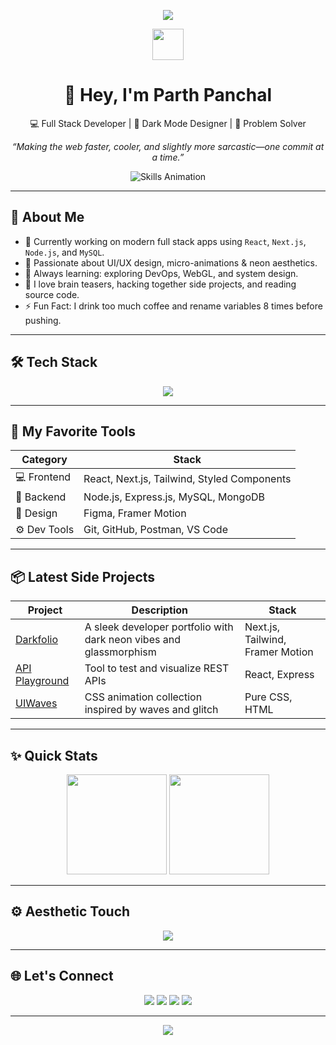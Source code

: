 <!-- Banner -->
<p align="center">
  <img src="https://capsule-render.vercel.app/api?type=waving&color=0:0f0c29,50:302b63,100:24243e&height=120&section=header" />
</p>

<!-- Avatar & Intro -->
<div align="center">

<img src="https://media.giphy.com/media/hvRJCLFzcasrR4ia7z/giphy.gif" width="50"/>

# 👋 Hey, I'm Parth Panchal

💻 Full Stack Developer | 🎨 Dark Mode Designer | 🧠 Problem Solver

<p align="center">
  <i>“Making the web faster, cooler, and slightly more sarcastic—one commit at a time.”</i>
</p>

![Skills Animation](./Skills_Animation_Dark.gif)

</div>

---

## 🚀 About Me

- 🔭 Currently working on modern full stack apps using `React`, `Next.js`, `Node.js`, and `MySQL`.
- 🎨 Passionate about UI/UX design, micro-animations & neon aesthetics.
- 🧠 Always learning: exploring DevOps, WebGL, and system design.
- 🧩 I love brain teasers, hacking together side projects, and reading source code.
- ⚡ Fun Fact: I drink too much coffee and rename variables 8 times before pushing.

---

## 🛠 Tech Stack

<div align="center">
  
  <img src="https://skillicons.dev/icons?i=html,css,js,ts,react,nextjs,nodejs,express,mysql,mongodb,git,github,vscode,figma" />
  
</div>

---

## 📂 My Favorite Tools

| Category        | Stack                              |
|----------------|-------------------------------------|
| 💻 Frontend     | React, Next.js, Tailwind, Styled Components |
| 🔧 Backend      | Node.js, Express.js, MySQL, MongoDB |
| 🎨 Design       | Figma, Framer Motion                |
| ⚙️ Dev Tools    | Git, GitHub, Postman, VS Code       |

---

## 📦 Latest Side Projects

| Project | Description | Stack |
|--------|-------------|-------|
| [Darkfolio](https://github.com/DevParth25/darkfolio) | A sleek developer portfolio with dark neon vibes and glassmorphism | Next.js, Tailwind, Framer Motion |
| [API Playground](https://github.com/DevParth25/api-playground) | Tool to test and visualize REST APIs | React, Express |
| [UIWaves](https://github.com/DevParth25/uiwaves) | CSS animation collection inspired by waves and glitch | Pure CSS, HTML |

---

## ✨ Quick Stats

<p align="center">
  <img height="160px" src="https://github-readme-stats.vercel.app/api?username=DevParth25&show_icons=true&theme=tokyonight&count_private=true&hide_border=true&bg_color=0d1117" />
  <img height="160px" src="https://github-readme-streak-stats.herokuapp.com/?user=DevParth25&theme=tokyonight&hide_border=true&background=0d1117" />
</p>

---

## ⚙️ Aesthetic Touch

<p align="center">
  <img src="https://github-readme-activity-graph.vercel.app/graph?username=DevParth25&theme=tokyo-night&bg_color=0d1117&hide_border=true" />
</p>

---

## 🌐 Let's Connect

<p align="center">
  <a href="https://www.linkedin.com/in/devparth25/"><img src="https://skillicons.dev/icons?i=linkedin" /></a>
  <a href="mailto:panchalparth2019@gmail.com"><img src="https://skillicons.dev/icons?i=gmail" /></a>
  <a href="https://twitter.com/devparth25"><img src="https://skillicons.dev/icons?i=twitter" /></a>
  <a href="https://instagram.com/devparth25"><img src="https://skillicons.dev/icons?i=instagram" /></a>
</p>

---

<p align="center">
  <img src="https://capsule-render.vercel.app/api?type=waving&color=gradient&height=80&section=footer"/>
</p>
